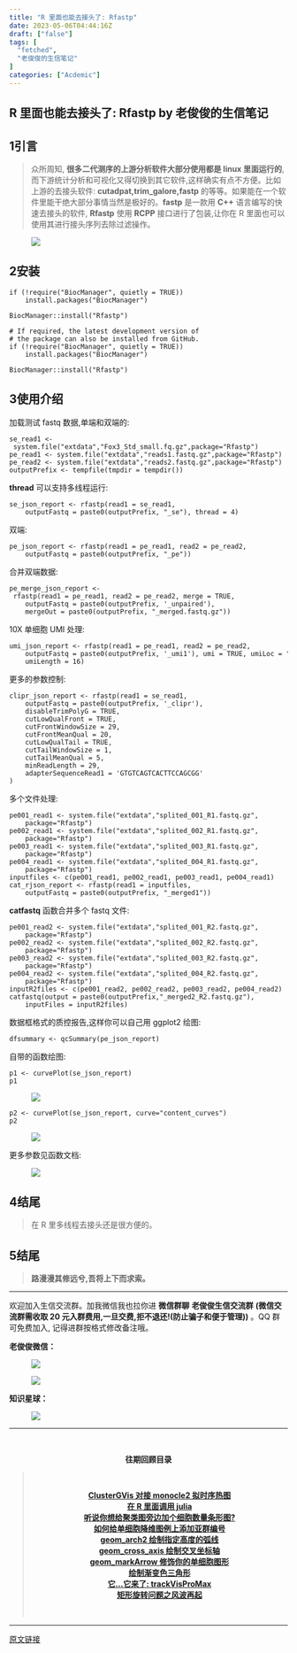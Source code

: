 ```yaml
---
title: "R 里面也能去接头了: Rfastp"
date: 2023-05-06T04:44:16Z
draft: ["false"]
tags: [
  "fetched",
  "老俊俊的生信笔记"
]
categories: ["Acdemic"]
---
```

R 里面也能去接头了: Rfastp by 老俊俊的生信笔记
------
<div><section data-tool="mdnice编辑器" data-website="https://www.mdnice.com"><h4 data-tool="mdnice编辑器"><span></span></h4><section><mp-common-profile data-pluginname="mpprofile" data-weui-theme="light" data-id="MzkyMTI1MTYxNA==" data-headimg="http://mmbiz.qpic.cn/mmbiz_png/G5jjcE4usey42oX5qyLTVibLRO9dz8ic5G4TpEHQc9rICYlpS4MHg6Et8cgXrQDqibvibXombicTro8t9cekJRlDBcw/0?wx_fmt=png" data-nickname="老俊俊的生信笔记" data-alias="JunJunLab" data-signature="老俊俊的生信技能和知识分享,我不是巨人,但你可以站在我的肩膀上更进一步!" data-from="0" data-is_biz_ban="0"></mp-common-profile></section></section><section><qqmusic musicid="105917234" mid="000H3VYO0hU0ko" albumurl="https://y.gtimg.cn/music/photo_new/T002R68x68M000000aCAG748KoJQ.jpg" audiourl="http://isure6.stream.qqmusic.qq.com/C200001oaqRo0q7Csu.m4a?guid=2000000052&amp;vkey=014B1306E2B076CA64E6D79F0D98EE1B472605868003F99FE1BED3EE444B9DDA003FE2CD4F2F0DB47D846E5BA99C19C023C3EEB2532E8697&amp;uin=0&amp;fromtag=20052" music_name="借我" singer="谢春花 - 算云烟" play_length="257" src="/mp/readtemplate?t=app_editor/music&amp;singer=%E8%B0%A2%E6%98%A5%E8%8A%B1%20-%20%E7%AE%97%E4%BA%91%E7%83%9F&amp;music_name=%E5%80%9F%E6%88%91&amp;albumurl=https%3A%2F%2Fy.gtimg.cn%2Fmusic%2Fphoto_new%2FT002R68x68M000000aCAG748KoJQ.jpg&amp;musictype=1" musictype="1" otherid="000H3VYO0hU0ko" albumid="000aCAG748KoJQ" jumpurlkey="" data-pluginname="insertaudio"></qqmusic></section><section data-tool="mdnice编辑器" data-website="https://www.mdnice.com"><h4 data-tool="mdnice编辑器"><span></span></h4><h2 data-tool="mdnice编辑器"><span><span>1</span></span><span>引言</span><span></span></h2><blockquote data-tool="mdnice编辑器"><p>众所周知, <strong>很多二代测序的上游分析软件大部分使用都是 linux 里面运行的</strong>, 而下游统计分析和可视化又得切换到其它软件,这样确实有点不方便。比如上游的去接头软件: <strong>cutadpat,trim_galore,fastp</strong> 的等等。如果能在一个软件里能干绝大部分事情当然是极好的。<strong>fastp</strong> 是一款用 <strong>C++</strong> 语言编写的快速去接头的软件, <strong>Rfastp</strong> 使用 <strong>RCPP</strong> 接口进行了包装,让你在 R 里面也可以使用其进行接头序列去除过滤操作。</p></blockquote><figure data-tool="mdnice编辑器"><img data-ratio="0.6897880539499036" data-src="https://mmbiz.qpic.cn/mmbiz_png/G5jjcE4useyuCwXWeJ4EvVRysTd5ovDRBJPFTUPenMSzN2OmUrpoLzkazIus4kmUboUiand6EmibatS55TGTicf5Q/640?wx_fmt=png" data-type="png" data-w="1038" src="https://mmbiz.qpic.cn/mmbiz_png/G5jjcE4useyuCwXWeJ4EvVRysTd5ovDRBJPFTUPenMSzN2OmUrpoLzkazIus4kmUboUiand6EmibatS55TGTicf5Q/640?wx_fmt=png"></figure><h2 data-tool="mdnice编辑器"><span><span>2</span></span><span>安装</span><span></span></h2><pre data-tool="mdnice编辑器"><span></span><code><span>if</span> (!<span>require</span>(<span>"BiocManager"</span>, quietly = <span>TRUE</span>))<br>    install.packages(<span>"BiocManager"</span>)<br><br>BiocManager::install(<span>"Rfastp"</span>)<br><br><span># If required, the latest development version of</span><br><span># the package can also be installed from GitHub.</span><br><span>if</span> (!<span>require</span>(<span>"BiocManager"</span>, quietly = <span>TRUE</span>))<br>    install.packages(<span>"BiocManager"</span>)<br><br>BiocManager::install(<span>"Rfastp"</span>)<br></code></pre><h2 data-tool="mdnice编辑器"><span><span>3</span></span><span>使用介绍</span><span></span></h2><p data-tool="mdnice编辑器">加载测试 fastq 数据,单端和双端的:</p><pre data-tool="mdnice编辑器"><span></span><code>se_read1 &lt;- system.file(<span>"extdata"</span>,<span>"Fox3_Std_small.fq.gz"</span>,package=<span>"Rfastp"</span>)<br>pe_read1 &lt;- system.file(<span>"extdata"</span>,<span>"reads1.fastq.gz"</span>,package=<span>"Rfastp"</span>)<br>pe_read2 &lt;- system.file(<span>"extdata"</span>,<span>"reads2.fastq.gz"</span>,package=<span>"Rfastp"</span>)<br>outputPrefix &lt;- tempfile(tmpdir = tempdir())<br></code></pre><p data-tool="mdnice编辑器"><strong>thread</strong> 可以支持多线程运行:</p><pre data-tool="mdnice编辑器"><span></span><code>se_json_report &lt;- rfastp(read1 = se_read1,<br>    outputFastq = paste0(outputPrefix, <span>"_se"</span>), thread = <span>4</span>)<br></code></pre><p data-tool="mdnice编辑器">双端:</p><pre data-tool="mdnice编辑器"><span></span><code>pe_json_report &lt;- rfastp(read1 = pe_read1, read2 = pe_read2,<br>    outputFastq = paste0(outputPrefix, <span>"_pe"</span>))<br></code></pre><p data-tool="mdnice编辑器">合并双端数据:</p><pre data-tool="mdnice编辑器"><span></span><code>pe_merge_json_report &lt;- rfastp(read1 = pe_read1, read2 = pe_read2, merge = <span>TRUE</span>,<br>    outputFastq = paste0(outputPrefix, <span>'_unpaired'</span>),<br>    mergeOut = paste0(outputPrefix, <span>"_merged.fastq.gz"</span>))<br></code></pre><p data-tool="mdnice编辑器">10X 单细胞 UMI 处理:</p><pre data-tool="mdnice编辑器"><span></span><code>umi_json_report &lt;- rfastp(read1 = pe_read1, read2 = pe_read2,<br>    outputFastq = paste0(outputPrefix, <span>'_umi1'</span>), umi = <span>TRUE</span>, umiLoc = <span>"read1"</span>,<br>    umiLength = <span>16</span>)<br></code></pre><p data-tool="mdnice编辑器">更多的参数控制:</p><pre data-tool="mdnice编辑器"><span></span><code>clipr_json_report &lt;- rfastp(read1 = se_read1,<br>    outputFastq = paste0(outputPrefix, <span>'_clipr'</span>),<br>    disableTrimPolyG = <span>TRUE</span>,<br>    cutLowQualFront = <span>TRUE</span>,<br>    cutFrontWindowSize = <span>29</span>,<br>    cutFrontMeanQual = <span>20</span>,<br>    cutLowQualTail = <span>TRUE</span>,<br>    cutTailWindowSize = <span>1</span>,<br>    cutTailMeanQual = <span>5</span>,<br>    minReadLength = <span>29</span>,<br>    adapterSequenceRead1 = <span>'GTGTCAGTCACTTCCAGCGG'</span><br>)<br></code></pre><p data-tool="mdnice编辑器">多个文件处理:</p><pre data-tool="mdnice编辑器"><span></span><code>pe001_read1 &lt;- system.file(<span>"extdata"</span>,<span>"splited_001_R1.fastq.gz"</span>,<br>    package=<span>"Rfastp"</span>)<br>pe002_read1 &lt;- system.file(<span>"extdata"</span>,<span>"splited_002_R1.fastq.gz"</span>,<br>    package=<span>"Rfastp"</span>)<br>pe003_read1 &lt;- system.file(<span>"extdata"</span>,<span>"splited_003_R1.fastq.gz"</span>,<br>    package=<span>"Rfastp"</span>)<br>pe004_read1 &lt;- system.file(<span>"extdata"</span>,<span>"splited_004_R1.fastq.gz"</span>,<br>    package=<span>"Rfastp"</span>)<br>inputfiles &lt;- c(pe001_read1, pe002_read1, pe003_read1, pe004_read1)<br>cat_rjson_report &lt;- rfastp(read1 = inputfiles,<br>    outputFastq = paste0(outputPrefix, <span>"_merged1"</span>))<br></code></pre><p data-tool="mdnice编辑器"><strong>catfastq</strong> 函数合并多个 fastq 文件:</p><pre data-tool="mdnice编辑器"><span></span><code>pe001_read2 &lt;- system.file(<span>"extdata"</span>,<span>"splited_001_R2.fastq.gz"</span>,<br>    package=<span>"Rfastp"</span>)<br>pe002_read2 &lt;- system.file(<span>"extdata"</span>,<span>"splited_002_R2.fastq.gz"</span>,<br>    package=<span>"Rfastp"</span>)<br>pe003_read2 &lt;- system.file(<span>"extdata"</span>,<span>"splited_003_R2.fastq.gz"</span>,<br>    package=<span>"Rfastp"</span>)<br>pe004_read2 &lt;- system.file(<span>"extdata"</span>,<span>"splited_004_R2.fastq.gz"</span>,<br>    package=<span>"Rfastp"</span>)<br>inputR2files &lt;- c(pe001_read2, pe002_read2, pe003_read2, pe004_read2)<br>catfastq(output = paste0(outputPrefix,<span>"_merged2_R2.fastq.gz"</span>),<br>    inputFiles = inputR2files)<br></code></pre><p data-tool="mdnice编辑器">数据框格式的质控报告,这样你可以自己用 ggplot2 绘图:</p><pre data-tool="mdnice编辑器"><span></span><code>dfsummary &lt;- qcSummary(pe_json_report)<br></code></pre><p data-tool="mdnice编辑器">自带的函数绘图:</p><pre data-tool="mdnice编辑器"><span></span><code>p1 &lt;- curvePlot(se_json_report)<br>p1<br></code></pre><figure data-tool="mdnice编辑器"><img data-ratio="0.6230717639168344" data-src="https://mmbiz.qpic.cn/mmbiz_png/G5jjcE4useyuCwXWeJ4EvVRysTd5ovDRHlYEXJxibchpyw1E0hn6iasPh1F72NtTtkSK2wpyBxq7saGc7NwMT4aQ/640?wx_fmt=png" data-type="png" data-w="1491" src="https://mmbiz.qpic.cn/mmbiz_png/G5jjcE4useyuCwXWeJ4EvVRysTd5ovDRHlYEXJxibchpyw1E0hn6iasPh1F72NtTtkSK2wpyBxq7saGc7NwMT4aQ/640?wx_fmt=png"></figure><pre data-tool="mdnice编辑器"><span></span><code>p2 &lt;- curvePlot(se_json_report, curve=<span>"content_curves"</span>)<br>p2<br></code></pre><figure data-tool="mdnice编辑器"><img data-ratio="0.6226541554959786" data-src="https://mmbiz.qpic.cn/mmbiz_png/G5jjcE4useyuCwXWeJ4EvVRysTd5ovDRYNAOB1iaZDlK4X8z7dzibWwkN9kLTsupjYwf0eIt1nmEPnYN4K1Y9ia8A/640?wx_fmt=png" data-type="png" data-w="1492" src="https://mmbiz.qpic.cn/mmbiz_png/G5jjcE4useyuCwXWeJ4EvVRysTd5ovDRYNAOB1iaZDlK4X8z7dzibWwkN9kLTsupjYwf0eIt1nmEPnYN4K1Y9ia8A/640?wx_fmt=png"></figure><p data-tool="mdnice编辑器">更多参数见函数文档:</p><figure data-tool="mdnice编辑器"><img data-ratio="0.6211562115621156" data-src="https://mmbiz.qpic.cn/mmbiz_png/G5jjcE4useyuCwXWeJ4EvVRysTd5ovDRXhzb0sySP9Vsdb9wlzmR4yH7puz9vonyia1QtkyYjAh8j4pDFsjmtUw/640?wx_fmt=png" data-type="png" data-w="813" src="https://mmbiz.qpic.cn/mmbiz_png/G5jjcE4useyuCwXWeJ4EvVRysTd5ovDRXhzb0sySP9Vsdb9wlzmR4yH7puz9vonyia1QtkyYjAh8j4pDFsjmtUw/640?wx_fmt=png"></figure><h2 data-tool="mdnice编辑器"><span><span>4</span></span><span>结尾</span><span></span></h2><blockquote data-tool="mdnice编辑器"><p>在 R 里多线程去接头还是很方便的。</p></blockquote><h2 data-tool="mdnice编辑器"><span><span>5</span></span><span>结尾</span><span></span></h2><blockquote data-tool="mdnice编辑器"><p><strong>路漫漫其修远兮,吾将上下而求索。</strong></p></blockquote><hr data-tool="mdnice编辑器"><p data-tool="mdnice编辑器">欢迎加入生信交流群。加我微信我也拉你进 <strong>微信群聊</strong> <strong>老俊俊生信交流群</strong> <strong>(微信交流群需收取 20 元入群费用,一旦交费,拒不退还!(防止骗子和便于管理))</strong> 。QQ 群可免费加入, 记得进群按格式修改备注哦。</p><section data-tool="mdnice编辑器"><section><p><strong>老俊俊微信：</strong></p><figure><img data-ratio="1" data-src="https://mmbiz.qpic.cn/mmbiz_png/G5jjcE4useyuCwXWeJ4EvVRysTd5ovDRKr8oogyuoUfQAvOiaX9IvDLiaSiaCt5tXicREia3rhSLzSyPZhbnDiakdfBQ/640?wx_fmt=png" data-type="png" data-w="430" src="https://mmbiz.qpic.cn/mmbiz_png/G5jjcE4useyuCwXWeJ4EvVRysTd5ovDRKr8oogyuoUfQAvOiaX9IvDLiaSiaCt5tXicREia3rhSLzSyPZhbnDiakdfBQ/640?wx_fmt=png"></figure><figure><img data-ratio="1.3668430335097002" data-src="https://mmbiz.qpic.cn/mmbiz_png/G5jjcE4useyuCwXWeJ4EvVRysTd5ovDRboJB4clFjpAlJEZmbjWrrJC9Mgb2OxibT4VWB3nauVgeic1J2uanVwvw/640?wx_fmt=png" data-type="png" data-w="567" src="https://mmbiz.qpic.cn/mmbiz_png/G5jjcE4useyuCwXWeJ4EvVRysTd5ovDRboJB4clFjpAlJEZmbjWrrJC9Mgb2OxibT4VWB3nauVgeic1J2uanVwvw/640?wx_fmt=png"></figure></section><section><p><strong>知识星球：</strong></p><figure><img data-ratio="1.5896226415094339" data-src="https://mmbiz.qpic.cn/mmbiz_jpg/G5jjcE4useyuCwXWeJ4EvVRysTd5ovDRgt0oqfiaFxibf3Fhia2m32d0k4ulPcxQahSBiaJItiawDntCsMGZQnYGQ6A/640?wx_fmt=jpeg" data-type="jpeg" data-w="1060" src="https://mmbiz.qpic.cn/mmbiz_jpg/G5jjcE4useyuCwXWeJ4EvVRysTd5ovDRgt0oqfiaFxibf3Fhia2m32d0k4ulPcxQahSBiaJItiawDntCsMGZQnYGQ6A/640?wx_fmt=jpeg"></figure></section></section><hr data-tool="mdnice编辑器"><p data-tool="mdnice编辑器"><br></p><center data-tool="mdnice编辑器"><strong> 往期回顾目录</strong></center><blockquote data-tool="mdnice编辑器"><p><br></p><center><strong><a href="https://mp.weixin.qq.com/s?__biz=MzkyMTI1MTYxNA==&amp;mid=2247509140&amp;idx=1&amp;sn=3f46ed8760be054b173a60642d8fe608&amp;chksm=c1849ee5f6f317f36c7cb7e496181c1d9b431cb0c7a674f8cd31e7960b8f0830c4e8e0490b7d&amp;token=1839020225&amp;lang=zh_CN&amp;scene=21#wechat_redirect" data-linktype="2">ClusterGVis 对接 monocle2 拟时序热图</a></strong></center><strong><center><a href="https://mp.weixin.qq.com/s?__biz=MzkyMTI1MTYxNA==&amp;mid=2247509098&amp;idx=1&amp;sn=51429bbb87f100744c50d4756375b089&amp;chksm=c1849e1bf6f3170d20d5aa284e7b28367d2ec4031644f01df96952de92f70e11e3a36c8d4d5e&amp;token=46732270&amp;lang=zh_CN&amp;scene=21#wechat_redirect" data-linktype="2">在 R 里面调用 julia</a></center></strong><strong><center><a href="https://mp.weixin.qq.com/s?__biz=MzkyMTI1MTYxNA==&amp;mid=2247509081&amp;idx=1&amp;sn=300079e94a3b4da37e758d0eff5aac5b&amp;chksm=c1849e28f6f3173e786d633d10d3a7ecd4ea2b8833da59eff8cdff7458ffa66de329507d5d59&amp;token=1997382993&amp;lang=zh_CN&amp;scene=21#wechat_redirect" data-linktype="2">听说你想给聚类图旁边加个细胞数量条形图?</a></center></strong><strong><center><a href="https://mp.weixin.qq.com/s?__biz=MzkyMTI1MTYxNA==&amp;mid=2247509065&amp;idx=1&amp;sn=74a7cb682d0895e75b27fff0621f1246&amp;chksm=c1849e38f6f3172ef335fb1d6a7f1a17f21969375f7003b6d9eb0b8153a3c54aaa2363eca253&amp;token=1997382993&amp;lang=zh_CN&amp;scene=21#wechat_redirect" data-linktype="2">如何给单细胞降维图例上添加亚群编号</a></center></strong><strong><center><a href="https://mp.weixin.qq.com/s?__biz=MzkyMTI1MTYxNA==&amp;mid=2247508977&amp;idx=1&amp;sn=94817e9cb7bb07697a8592476f10875b&amp;chksm=c1849980f6f31096e2de956f9d82b8eee8fc85db486a289bf830af0357240631ef10a0f87a1f&amp;token=811397361&amp;lang=zh_CN&amp;scene=21#wechat_redirect" data-linktype="2">geom_arch2 绘制指定高度的弧线</a></center></strong><strong><center><a href="https://mp.weixin.qq.com/s?__biz=MzkyMTI1MTYxNA==&amp;mid=2247508952&amp;idx=1&amp;sn=32b0f917e455a5d4b3f6d41043699bb8&amp;chksm=c18499a9f6f310bf7c6ed3099886e05bcae4de735eb016799a256e916bc4adaff2aaf08eeb06&amp;token=811397361&amp;lang=zh_CN&amp;scene=21#wechat_redirect" data-linktype="2">geom_cross_axis 绘制交叉坐标轴</a></center></strong><strong><center><a href="https://mp.weixin.qq.com/s?__biz=MzkyMTI1MTYxNA==&amp;mid=2247508917&amp;idx=1&amp;sn=5d05856acbdd7ed8eec866615f339660&amp;chksm=c18499c4f6f310d29f9fd83915d881ad5734441aac4a71ce1dc1d695f5908b1aa3ff4ccc0039&amp;token=811397361&amp;lang=zh_CN&amp;scene=21#wechat_redirect" data-linktype="2">geom_markArrow 修饰你的单细胞图形</a></center></strong><strong><center><a href="https://mp.weixin.qq.com/s?__biz=MzkyMTI1MTYxNA==&amp;mid=2247508861&amp;idx=1&amp;sn=10f6214664d87ac0af77fb57cfe35e49&amp;chksm=c184990cf6f3101ae36c0fb28c1009f5819e54576aa26247e8663d617d6c8003beee82a73f41&amp;token=1563877073&amp;lang=zh_CN&amp;scene=21#wechat_redirect" data-linktype="2">绘制渐变色三角形</a></center></strong><strong><center><a href="https://mp.weixin.qq.com/s?__biz=MzkyMTI1MTYxNA==&amp;mid=2247508833&amp;idx=1&amp;sn=88c34c7d395daaf5f60203d9fc06df02&amp;chksm=c1849910f6f3100648723bd7256c5520f903a6effc6d9e08b31d2726a9a5091ea8c362dc5a2d&amp;token=1563877073&amp;lang=zh_CN&amp;scene=21#wechat_redirect" data-linktype="2">它...它来了: trackVisProMax</a></center></strong><strong><center><a href="https://mp.weixin.qq.com/s?__biz=MzkyMTI1MTYxNA==&amp;mid=2247508806&amp;idx=1&amp;sn=93211aca628f0ae07f3acb0b411f0e49&amp;chksm=c1849937f6f310214fab2df33a686462cc774f0f9d95e0fdfd6bb14ebcfe91842f31e8262314&amp;token=536314270&amp;lang=zh_CN&amp;scene=21#wechat_redirect" data-linktype="2">矩形旋转问题之风波再起</a></center></strong><p><br></p></blockquote></section><p><mp-style-type data-value="3"></mp-style-type></p></div>  
<hr>
<a href="https://mp.weixin.qq.com/s/7xpKGeuFl7dR4U-yeWWAiw",target="_blank" rel="noopener noreferrer">原文链接</a>
